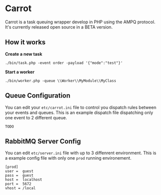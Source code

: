 # Carrot

Carrot is a task queuing wrapper develop in PHP using the AMPQ protocol. It's currently released open source in a  BETA version. 

## How it works

**Create a new task**

```
./bin/task.php -event order -payload '{"mode":"test"}'
```




**Start a worker**

```
./bin/worker.php -queue \\Worker\\MyModule\\MyClass
```


## Queue Configuration
You can edit your `etc/carrot.ini` file to control you dispatch rules between your events and queues. This is an example dispatch file dispatching only one event to 2 different queue.


```
TODO
```


## RabbitMQ Server Config

You can edit `etc/server.ini` file with up to 3 diffenrent environment. This is a example config file with only one `prod` running environement.

```
[prod]
user = 	guest
pass = 	guest
host = 	localhost
port = 	5672
vhost = /local
```